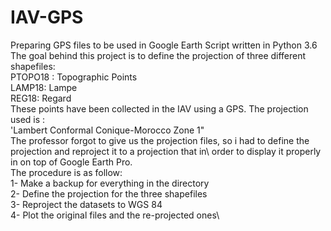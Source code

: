 # IAV-GPS
Preparing GPS files to be used in Google Earth
Script written in Python 3.6
The goal behind this project is to define the projection of three different shapefiles:\
    PTOPO18 : Topographic Points\
    LAMP18: Lampe\
    REG18: Regard\
These points have been collected in the IAV using a GPS. The projection used is :\
    'Lambert Conformal Conique-Morocco Zone 1"\
The professor forgot to give us the projection files, so i had to define the projection and reproject it to a projection that in\ order to display it properly in on top of Google Earth Pro.\
The procedure is as follow:\
1- Make a backup for everything in the directory\
2- Define the projection for the three shapefiles\
3- Reproject the datasets to WGS 84\
4- Plot the original files and the re-projected ones\
